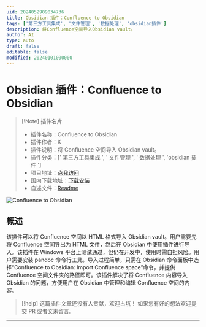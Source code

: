 ```yaml
---
uid: 2024052909034736
title: Obsidian 插件：Confluence to Obsidian
tags: ['第三方工具集成', '文件管理', '数据处理', 'obsidian插件']
description: 将Confluence空间导入Obsidian vault。
author: AI
type: auto
draft: false
editable: false
modified: 20240101000000
---
```


# Obsidian 插件：Confluence to Obsidian

> [!Note] 插件名片
> - 插件名称：Confluence to Obsidian
> - 插件作者：K
> - 插件说明：将 Confluence 空间导入 Obsidian vault。
> - 插件分类：[' 第三方工具集成 ', ' 文件管理 ', ' 数据处理 ', 'obsidian 插件 ']
> - 项目地址：[点我访问](https://github.com/KkEi34/confluence-to-obsidian-plugin)
> - 国内下载地址：[下载安装](https://pkmer.cn/products/plugin/pluginMarket/?confluence-to-obsidian)
> - 自述文件：[Readme](https://ghproxy.net/https://raw.githubusercontent.com/KkEi34/confluence-to-obsidian-plugin/master/README.md)

![Confluence to Obsidian](https://cdn.pkmer.cn/covers/confluence-to-obsidian.gif!pkmer)

## 概述

该插件可以将 Confluence 空间以 HTML 格式导入 Obsidian vault。用户需要先将 Confluence 空间导出为 HTML 文件，然后在 Obsidian 中使用插件进行导入。该插件在 Windows 平台上测试通过，但仍在开发中，使用时需自担风险。用户需要安装 pandoc 命令行工具。导入过程简单，只需在 Obsidian 命令面板中选择“Confluence to Obsidian: Import Confluence space”命令，并提供 Confluence 空间文件夹的路径即可。该插件解决了将 Confluence 内容导入 Obsidian 的问题，方便用户在 Obsidian 中管理和编辑 Confluence 空间的内容。

> [!help]
> 这篇插件文章还没有人贡献，欢迎占坑！
> 如果您有好的想法欢迎提交 PR 或者文末留言。

---



